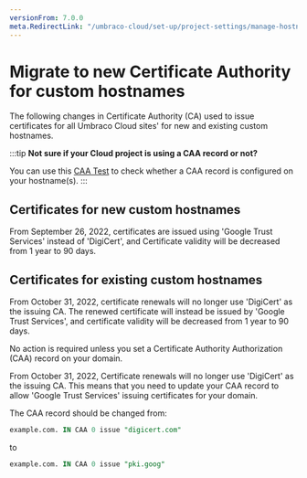 ```yaml
---
versionFrom: 7.0.0
meta.RedirectLink: "/umbraco-cloud/set-up/project-settings/manage-hostnames/ca-record-migration"
---
```


# Migrate to new Certificate Authority for custom hostnames

The following changes in Certificate Authority (CA) used to issue certificates for all Umbraco Cloud sites' for new and existing custom hostnames.

:::tip
**Not sure if your Cloud project is using a CAA record or not?**

You can use this [CAA Test](https://caatest.co.uk/) to check whether a CAA record is configured on your hostname(s).
:::

## Certificates for new custom hostnames

From September 26, 2022, certificates are issued using  'Google Trust Services' instead of 'DigiCert', and Certificate validity will be decreased from 1 year to 90 days.

## Certificates for existing custom hostnames

From October 31, 2022, certificate renewals will no longer use 'DigiCert' as the issuing CA. The renewed certificate will instead be issued by 'Google Trust Services',  and certificate validity will be decreased from 1 year to 90 days.

No action is required unless you set a Certificate Authority Authorization (CAA) record on your domain.

From October 31, 2022, Certificate renewals will no longer use 'DigiCert' as the issuing CA. This means that you need to update your CAA record to allow 'Google Trust Services' issuing certificates for your domain.

The CAA record should be changed from:

```sql
example.com. IN CAA 0 issue "digicert.com"
```

to

```sql
example.com. IN CAA 0 issue "pki.goog"
```

